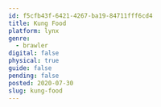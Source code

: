 ```yaml
---
id: f5cfb43f-6421-4267-ba19-84711fff6cd4
title: Kung Food
platform: lynx
genre:
  - brawler
digital: false
physical: true
guide: false
pending: false
posted: 2020-07-30
slug: kung-food
---
```

